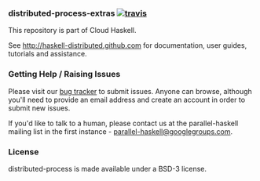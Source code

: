 ### distributed-process-extras [![travis](https://secure.travis-ci.org/haskell-distributed/distributed-process-extras.png)](http://travis-ci.org/haskell-distributed/distributed-process-extras)


This repository is part of Cloud Haskell.

See http://haskell-distributed.github.com for documentation, user guides,
tutorials and assistance.

### Getting Help / Raising Issues

Please visit our [bug tracker](http://cloud-haskell.atlassian.net) to submit
issues. Anyone can browse, although you'll need to provide an email address
and create an account in order to submit new issues.

If you'd like to talk to a human, please contact us at the parallel-haskell
mailing list in the first instance - parallel-haskell@googlegroups.com.

### License

distributed-process is made available under a BSD-3 license.
